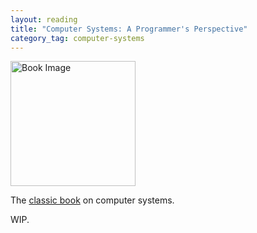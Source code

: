 ```yaml
---
layout: reading
title: "Computer Systems: A Programmer's Perspective"
category_tag: computer-systems
---
```


<a href="https://www.amazon.com/Computer-Systems-Programmers-Perspective-3rd/dp/013409266X">
<img src="https://images-na.ssl-images-amazon.com/images/I/41AoUQujOCL._SX387_BO1,204,203,200_.jpg" width="200px" alt="Book Image">
</a>

The [classic book][book-link] on computer systems.

WIP.


[book-link]: https://www.amazon.com/Computer-Systems-Programmers-Perspective-3rd/dp/013409266X
[book-image]: https://images-na.ssl-images-amazon.com/images/I/41AoUQujOCL._SX387_BO1,204,203,200_.jpg